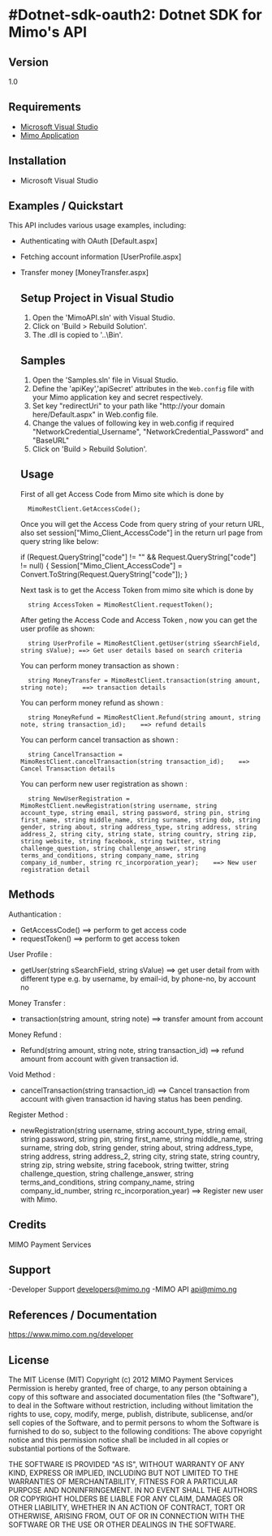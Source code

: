 #Dotnet-sdk-oauth2: Dotnet SDK for Mimo's API
=================================================================================

## Version
1.0

## Requirements
- [Microsoft Visual Studio](http://www.microsoft.com/visualstudio/eng/downloads)
- [Mimo Application](https://staging.mimo.com.ng)

## Installation
- Microsoft Visual Studio

## Examples / Quickstart
This API includes various usage examples, including:

* Authenticating with OAuth [Default.aspx]
* Fetching account information [UserProfile.aspx]
* Transfer money [MoneyTransfer.aspx]

	Setup Project in Visual Studio
	------------------------------------------
	1.   Open the 'MimoAPI.sln' with Visual Studio.
	2.	 Click on 'Build > Rebuild Solution'.
	3.	 The .dll is copied to '..\Bin'.

	Samples
	--------
	1.	 Open the 'Samples.sln' file in Visual Studio.
	2.	 Define the 'apiKey','apiSecret' attributes in the `Web.config` file with your Mimo application key and secret respectively.
	2.   Set key "redirectUri" to your path like "http://your domain here/Default.aspx" in Web.config file.
	3.	 Change the values of following key in web.config if required
		 "NetworkCredential_Username", "NetworkCredential_Password" and "BaseURL" 
	4.   Click on 'Build > Rebuild Solution'.


	Usage
	-----
	First of all get Access Code from Mimo site which is done by
	
		MimoRestClient.GetAccessCode();

	Once you will get the Access Code from query string of your return URL, also set session["Mimo_Client_AccessCode"] in the return url page from query string like below:
	
 
	if (Request.QueryString["code"] != "" && Request.QueryString["code"] != null)
	{
		Session["Mimo_Client_AccessCode"] = Convert.ToString(Request.QueryString["code"]);
	}

	Next task is to get the Access Token from mimo site which is done by 
	
		string AccessToken = MimoRestClient.requestToken();
	
	After geting the Access Code and Access Token , now you can get the user profile as shown:
	
    	string UserProfile = MimoRestClient.getUser(string sSearchField, string sValue); ==> Get user details based on search criteria

	You can perform money transaction as shown :
	
		string MoneyTransfer = MimoRestClient.transaction(string amount, string note);    ==> transaction details
		
	You can perform money refund as shown :
	
		string MoneyRefund = MimoRestClient.Refund(string amount, string note, string transaction_id);    ==> refund details
	
	You can perform cancel transaction as shown :
	
		string CancelTransaction = MimoRestClient.cancelTransaction(string transaction_id);    ==> Cancel Transaction details
		
	You can perform new user registration as shown :
	
		string NewUserRegistration = MimoRestClient.newRegistration(string username, string account_type, string email, string password, string pin, string first_name, string middle_name, string surname, string dob, string gender, string about, string address_type, string address, string address_2, string city, string state, string country, string zip, string website, string facebook, string twitter, string challenge_question, string challenge_answer, string terms_and_conditions, string company_name, string company_id_number, string rc_incorporation_year);    ==> New user registration detail

## Methods
Authantication :

- GetAccessCode() ==> perform to get access code 
- requestToken() ==> perform to get access token 

User Profile :

- getUser(string sSearchField, string sValue) ==> get user detail from with different type e.g. by username, by email-id, by phone-no, by account no

Money Transfer :

- transaction(string amount, string note) ==> transfer amount from account

Money Refund :

- Refund(string amount, string note, string transaction_id) ==> refund amount from account with given transaction id.

Void Method :

- cancelTransaction(string transaction_id) ==> Cancel transaction from account with given transaction id having status has been pending.

Register Method :

- newRegistration(string username, string account_type, string email, string password, string pin, string first_name, string middle_name, string surname, string dob, string gender, string about, string address_type, string address, string address_2, string city, string state, string country, string zip, string website, string facebook, string twitter, string challenge_question, string challenge_answer, string terms_and_conditions, string company_name, string company_id_number, string rc_incorporation_year) ==> Register new user with Mimo.

## Credits
MIMO Payment Services

## Support
-Developer Support <developers@mimo.ng>
-MIMO API <api@mimo.ng>

## References / Documentation
https://www.mimo.com.ng/developer

## License
The MIT License (MIT)
Copyright (c) 2012 MIMO Payment Services
Permission is hereby granted, free of charge, to any person obtaining a copy of this software and associated documentation files (the "Software"), to deal in the Software without restriction, including without limitation the rights to use, copy, modify, merge, publish, distribute, sublicense, and/or sell copies of the Software, and to permit persons to whom the Software is furnished to do so, subject to the following conditions:
The above copyright notice and this permission notice shall be included in all copies or substantial portions of the Software.

THE SOFTWARE IS PROVIDED "AS IS", WITHOUT WARRANTY OF ANY KIND, EXPRESS OR IMPLIED, INCLUDING BUT NOT LIMITED TO THE WARRANTIES OF MERCHANTABILITY, FITNESS FOR A PARTICULAR PURPOSE AND NONINFRINGEMENT. IN NO EVENT SHALL THE AUTHORS OR COPYRIGHT HOLDERS BE LIABLE FOR ANY CLAIM, DAMAGES OR OTHER LIABILITY, WHETHER IN AN ACTION OF CONTRACT, TORT OR OTHERWISE, ARISING FROM, OUT OF OR IN CONNECTION WITH THE SOFTWARE OR THE USE OR OTHER DEALINGS IN THE SOFTWARE.

